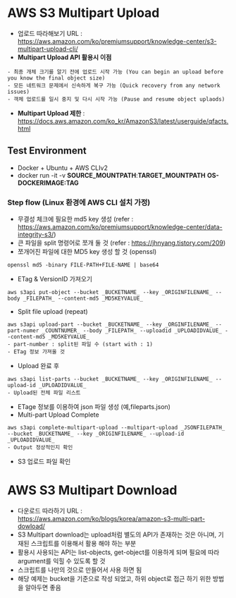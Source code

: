 # AWS S3 Multipart Upload
- 업로드 따라해보기 URL : https://aws.amazon.com/ko/premiumsupport/knowledge-center/s3-multipart-upload-cli/
- __Multipart Upload API 활용시 이점__
```
- 최종 개체 크기를 알기 전에 업로드 시작 가능 (You can begin an upload before you know the final object size)
- 모든 네트워크 문제에서 신속하게 복구 가능 (Quick recovery from any network issues)
- 객체 업로드를 일시 중지 및 다시 시작 가능 (Pause and resume object uplaods)
```
- __Multipart Upload 제한__ : https://docs.aws.amazon.com/ko_kr/AmazonS3/latest/userguide/qfacts.html

## Test Environment
- Docker + Ubuntu + AWS CLIv2
- docker run -it -v __SOURCE_MOUNTPATH__:__TARGET_MOUNTPATH__ __OS-DOCKERIMAGE:TAG__

### Step flow (Linux 환경에 AWS CLI 설치 가정)
- 무결성 체크에 필요한 md5 key 생성 (refer : https://aws.amazon.com/ko/premiumsupport/knowledge-center/data-integrity-s3/)
- 큰 파일을 split 명령어로 쪼개 둘 것 (refer : https://jhnyang.tistory.com/209)
- 쪼개어진 파일에 대한 MD5 key 생성 할 것 (openssl)
```
openssl md5 -binary FILE-PATH+FILE-NAME | base64
```
- ETag & VersionID 가져오기
```
aws s3api put-object --bucket _BUCKETNAME_ --key _ORIGINFILENAME_ --body _FILEPATH_ --content-md5 _MD5KEYVALUE_
```
- Split file upload (repeat)
```
aws s3api upload-part --bucket _BUCKETNAME_ --key _ORGINFILENAME_ --part-numer _COUNTNUMER_ --body _FILEPATH_ --uploadid _UPLOADIDVALUE_ --content-md5 _MD5KEYVALUE_
- part-number : split된 파일 수 (start with : 1)
- ETag 정보 가져올 것
```
- Upload 완료 후
```
aws s3api list-parts --bucket _BUCKETNAME_ --key _ORIGINFILENAME_ --upload-id _UPLOADIDVALUE_
- Upload된 전체 파일 리스트
```
- ETage 정보를 이용하여 json 파일 생성 (예,fileparts.json)
- Multi-part Upload Complete
```
aws s3api complete-multipart-upload --multipart-upload _JSONFILEPATH_ --bucket _BUCKETNAME_ --key _ORIGINFILENAME_ --upload-id _UPLOADIDVALUE_
- Output 정상적인지 확인
```
- S3 업로드 파일 확인


# AWS S3 Multipart Download
- 다운로드 따라하기 URL : https://aws.amazon.com/ko/blogs/korea/amazon-s3-multi-part-dowload/
- S3 Multipart download는 upload처럼 별도의 API가 존재하는 것은 아니며, 기재된 스크립트를 이용해서 활용 해야 하는 부분
- 활용시 사용되는 API는 list-objects, get-object를 이용하게 되며 필요에 따라 argument를 익힐 수 있도록 할 것
- 스크립트를 나만의 것으로 만들어서 사용 하면 됨
- 해당 예제는 bucket을 기준으로 작성 되었고, 하위 object로 접근 하기 위한 방법을 알아두면 좋음
